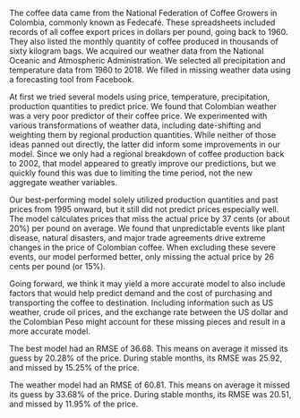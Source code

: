 The coffee data came from the National Federation of Coffee Growers in Colombia, commonly known as Fedecafé. These spreadsheets included records of all coffee export prices in dollars per pound, going back to 1960. They also listed the monthly quantity of coffee produced in thousands of sixty kilogram bags. We acquired our weather data from the National Oceanic and Atmospheric Administration. We selected all precipitation and temperature data from 1960 to 2018. We filled in missing weather data using a forecasting tool from Facebook.

At first we tried several models using price, temperature, precipitation, production quantities to predict price. We found that Colombian weather was a very poor predictor of their coffee price. We experimented with various transformations of weather data, including date-shifting and weighting them by regional production quantities. While neither of those ideas panned out directly, the latter did inform some improvements in our model. Since we only had a regional breakdown of coffee production back to 2002, that model appeared to greatly improve our predictions, but we quickly found this was due to limiting the time period, not the new aggregate weather variables.

Our best-performing model solely utilized production quantities and past prices from 1995 onward, but it still did not predict prices especially well. The model calculates prices that miss the actual price by 37 cents (or about 20%) per pound on average. We found that unpredictable events like plant disease, natural disasters, and major trade agreements drive extreme changes in the price of Colombian coffee. When excluding these severe events, our model performed better, only missing the actual price by 26 cents per pound (or 15%).

Going forward, we think it may yield a more accurate model to also include factors that would help predict demand and the cost of purchasing and transporting the coffee to destination. Including information such as US weather, crude oil prices, and the exchange rate between the US dollar and the Colombian Peso might account for these missing pieces and result in a more accurate model.

The best model had an RMSE of 36.68. This means on average it missed its guess by 20.28% of the price.
During stable months, its RMSE was 25.92, and missed by 15.25% of the price.

The weather model had an RMSE of 60.81. This means on average it missed its guess by 33.68% of the price.
During stable months, its RMSE was 20.51, and missed by 11.95% of the price.